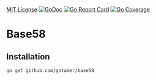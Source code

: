 [MIT License](https://opensource.org/licenses/MIT)
[![GoDoc](https://godoc.org/github.com/gotamer/base58?status.svg)](https://godoc.org/github.com/gotamer/base58)
[![Go Report Card](https://goreportcard.com/badge/gotamer/base58)](https://goreportcard.com/report/gotamer/base58)
[![Go Coverage](https://img.shields.io/codecov/c/github/gotamer/base58.svg)](https://codecov.io/gh/gotamer/base58)

# Base58    

## Installation

    go get github.com/gotamer/base58

